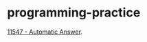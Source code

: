 # programming-practice

[11547 - Automatic Answer](https://onlinejudge.org/index.php?option=com_onlinejudge&Itemid=8&category=24&page=show_problem&problem=2542).
